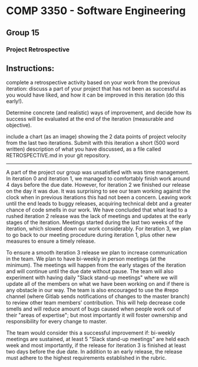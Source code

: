 # COMP 3350 - Software Engineering
## Group 15
### Project Retrospective

Instructions:
-----------------------------------------------
complete a retrospective activity based on your work from the previous iteration: discuss a part of your project that has not been as successful as you would have liked, and how it can be improved in this iteration (do this early!). 

Determine concrete (and realistic) ways of improvement, and decide how its success will be evaluated at the end of the iteration (measurable and objective).

include a chart (as an image) showing the 2 data points of project velocity from the last two iterations. Submit with this iteration a short (500 word written) description of what you have discussed, as a file called RETROSPECTIVE.md in your git repository.

-----------------------------------------------

A part of the project our group was unsatisfied with was time management. In iteration 0 and iteration 1, we managed to comfortably finish work around 4 days before the due date. However, for iteration 2 we finished our release on the day it was due. It was surprising to see our team working against the clock when in previous iterations this had not been a concern. Leaving work until the end leads to buggy releases, acquiring technical debt and a greater chance of code smells in our work. We have concluded that what lead to a rushed iteration 2 release was the lack of meetings and updates at the early stages of the iteration. Meetings started during the last two weeks of the iteration, which slowed down our work considerably. For iteration 3, we plan to go back to our meeting procedure during iteration 1, plus other new measures to ensure a timely release.

To ensure a smooth iteration 3 release we plan to increase communication in the team. We plan to have bi-weekly in person meetings (at the minimum). The meetings will happen from the early stages of the iteration and will continue until the due date without pause. The team will also experiment with having daily "Slack stand-up meetings" where we will update all of the members on what we have been working on and if there is any obstacle in our way. The team is also encouraged to use the #repo channel (where Gitlab sends notifications of changes to the master branch) to review other team members' contribution. This will help decrease code smells and will reduce amount of bugs caused when people work out of their "areas of expertise"; but most importantly it will foster ownership and responsibility for every change to master.

The team would consider this a successful improvement if:  bi-weekly meetings are sustained, at least 5 "Slack stand-up meetings" are held each week and most importantly, if the release for iteration 3 is finished at least two days before the due date. In addition to an early release, the release must adhere to the highest requirements established in the rubric. 

